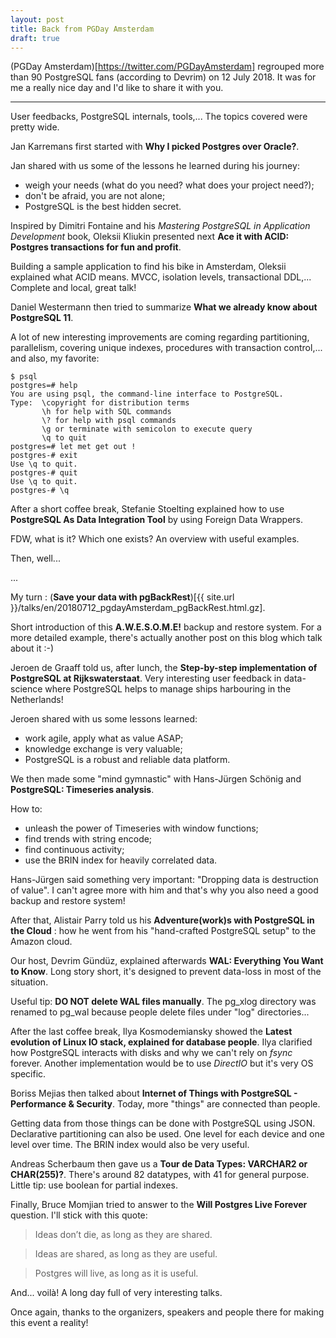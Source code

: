```yaml
---
layout: post
title: Back from PGDay Amsterdam
draft: true
---
```


(PGDay Amsterdam)[https://twitter.com/PGDayAmsterdam] regrouped more than 90 PostgreSQL fans (according to Devrim) on 12 July 2018. It was for me a really nice day and I'd like to share it with you.

<!--MORE-->

-----

User feedbacks, PostgreSQL internals, tools,... The topics covered were pretty wide.

Jan Karremans first started with **Why I picked Postgres over Oracle?**. 

Jan shared with us some of the lessons he learned during his journey:
* weigh your needs (what do you need? what does your project need?);
* don't be afraid, you are not alone;
* PostgreSQL is the best hidden secret.

Inspired by Dimitri Fontaine and his *Mastering PostgreSQL in Application Development* book, Oleksii Kliukin presented next **Ace it with ACID: Postgres transactions for fun and profit**.

Building a sample application to find his bike in Amsterdam, Oleksii explained what ACID means. MVCC, isolation levels, transactional DDL,... Complete and local, great talk!

Daniel Westermann then tried to summarize **What we already know about PostgreSQL 11**. 

A lot of new interesting improvements are coming regarding partitioning, parallelism, covering unique indexes, procedures with transaction control,... and also, my favorite:

```
$ psql
postgres=# help
You are using psql, the command-line interface to PostgreSQL.
Type:  \copyright for distribution terms
       \h for help with SQL commands
       \? for help with psql commands
       \g or terminate with semicolon to execute query
       \q to quit
postgres=# let met get out !
postgres-# exit
Use \q to quit.
postgres-# quit
Use \q to quit.
postgres-# \q
```

After a short coffee break, Stefanie Stoelting explained how to use **PostgreSQL As Data Integration Tool** by using Foreign Data Wrappers.

FDW, what is it? Which one exists? An overview with useful examples.

Then, well...

...

My turn : (**Save your data with pgBackRest**)[{{ site.url }}/talks/en/20180712_pgdayAmsterdam_pgBackRest.html.gz].

Short introduction of this **A.W.E.S.O.M.E!** backup and restore system. For a more detailed example, there's actually another post on this blog which talk about it :-)

Jeroen de Graaff told us, after lunch, the **Step-by-step implementation of PostgreSQL at Rijkswaterstaat**. Very interesting user feedback in data-science where PostgreSQL helps to manage ships harbouring in the Netherlands!

Jeroen shared with us some lessons learned:
* work agile, apply what as value ASAP;
* knowledge exchange is very valuable;
* PostgreSQL is a robust and reliable data platform.

We then made some "mind gymnastic" with Hans-Jürgen Schönig and **PostgreSQL: Timeseries analysis**.

How to:
* unleash the power of Timeseries with window functions;
* find trends with string encode;
* find continuous activity;
* use the BRIN index for heavily correlated data.

Hans-Jürgen said something very important: "Dropping data is destruction of value". I can't agree more with him and that's why you also need a good backup and restore system!

After that, Alistair Parry told us his **Adventure(work)s with PostgreSQL in the Cloud** : how he went from his "hand-crafted PostgreSQL setup" to the Amazon cloud. 

Our host, Devrim Gündüz, explained afterwards **WAL: Everything You Want to Know**. Long story short, it's designed to prevent data-loss in most of the situation.

Useful tip: **DO NOT delete WAL files manually**. The pg_xlog directory was renamed to pg_wal because people delete files under "log" directories...

After the last coffee break, Ilya Kosmodemiansky showed the **Latest evolution of Linux IO stack, explained for database people**. Ilya clarified how PostgreSQL interacts with disks and why we can't rely on *fsync* forever. Another implementation would be to use *DirectIO* but it's very OS specific.

Boriss Mejias then talked about **Internet of Things with PostgreSQL - Performance & Security**. Today, more "things" are connected than people.

Getting data from those things can be done with PostgreSQL using JSON. Declarative partitioning can also be used. One level for each device and one level over time. The BRIN index would also be very useful.

Andreas Scherbaum then gave us a **Tour de Data Types: VARCHAR2 or CHAR(255)?**. There's around 82 datatypes, with 41 for general purpose. Little tip: use boolean for partial indexes.

Finally, Bruce Momjian tried to answer to the **Will Postgres Live Forever** question. I'll stick with this quote:

> Ideas don’t die, as long as they are shared.

> Ideas are shared, as long as they are useful.

> Postgres will live, as long as it is useful.

And... voilà! A long day full of very interesting talks. 

Once again, thanks to the organizers, speakers and people there for making this event a reality!